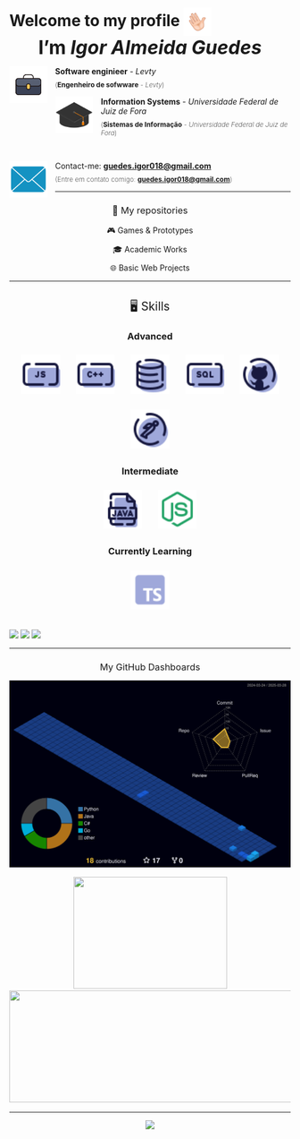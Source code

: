<!-- Header Section -->
<h2 align="left" style="font-size: 2em; margin-bottom: 0;">
  Welcome to my profile
  <img align="center" width="50px" height="50px" src="./Extra/Icons/hello.gif" alt="Olá">
  <br>
  <p align="center" style="font-size: 1.2em; margin: 0;">I’m <i>Igor Almeida Guedes</i></p>
</h2>




<!-- Sections with Icons and Descriptions -->
<div style="margin: 0;">
  <img align="left" src="./Extra/Images/briefcase.png" alt="Universidade" width="68px" height="65px" style="margin-right: 1em;">
  <p style="margin-left: 3em; font-size: 14px;"><b>Software enginieer</b> - <i>Levty</i></p>
  <p style="margin-left: 3em; margin-top: -0.5em; font-size: 12px; font-weight: 200;"> 
    (<b>Engenheiro de sofwware</b> - <i>Levty</i>)
  </p>
</div>

<div style="margin: 0;">
  <img align="left" src="./Extra/Images/Capelo.png" alt="Universidade" width="68px" height="65px" style="margin-right: 1em;">
  <p style="margin-left: 3em; font-size: 14px;"><b>Information Systems</b> - <i>Universidade Federal de Juiz de Fora</i></p>
  <p style="margin-left: 3em; margin-top: -0.5em; font-size: 12px; font-weight: 200;"> 
    (<b>Sistemas de Informação</b> - <i>Universidade Federal de Juiz de Fora</i>)
  </p>
</div>

</br> 

<div>
  <img align="left" src="./Extra/Images/Email.png" alt="contato" width="68px" height="65px" style="margin-right: 1em;">
  <p style="margin-left: 3em; font-size: 14px;">
    Contact-me: <a href="mailto:guedes.igor018@gmail.com"><b>guedes.igor018@gmail.com</b></a>
  </p>
  <p style="margin-left: 3em; margin-top: -0.5em; font-size: 12px; font-weight: 200;">
    (Entre em contato comigo: <a href="mailto:guedes.igor018@gmail.com"><b>guedes.igor018@gmail.com</b></a>)
  </p>
</div>

<hr>

<!-- repositories Section -->
<div align="center">
  <h3 style="font-weight: 400;">📓 My repositories</h3>
  
  <p style="text-align: center; margin: 10px 0">
    <a href="https://github.com/stars/IgorAlmeidaGuedes/lists/games-prototypes" style="text-decoration: none">🎮 Games & Prototypes</a>
  </p>
  
  <p style="text-align: center; margin: 10px 0">
    <a href="https://github.com/stars/IgorAlmeidaGuedes/lists/academic-works" style="text-decoration: none">🎓 Academic Works</a>
  </p>
  
  <p style="text-align: center; margin: 10px 0">
    <a href="https://github.com/stars/IgorAlmeidaGuedes/lists/basic-web-projects" style="text-decoration: none">🌐 Basic Web Projects</a>
  </p>
</div>

<hr>

<!-- Skills Section -->
<div align="center">
  <h2 style="font-weight: 400;">🖥️ Skills</h2>

  <h3>Advanced</h3>
  <div style="display: flex; flex-wrap: wrap; justify-content: center; gap: 1em;">
    <img style="cursor: pointer; margin: 0.5em;" src="Extra/Skills/Js.png" alt="Git" width="70px" height="70px" title="Js">
    <img style="cursor: pointer; margin: 0.5em;" src="Extra/Skills/c++.png" alt="Git" width="70px" height="70px" title="c++">
    <img style="cursor: pointer; margin: 0.5em;" src="Extra/Skills/Database.png" alt="Git" width="70px" height="70px" title="Database">
    <img style="cursor: pointer; margin: 0.5em;" src="Extra/Skills/SQL.png" alt="Git" width="70px" height="70px" title="SQL">
    <img style="cursor: pointer; margin: 0.5em;" src="Extra/Skills/git.png" alt="Git" width="70px" height="70px" title="git">
    <img style="cursor: pointer; margin: 0.5em;" src="Extra/Skills/Postman.png" alt="Git" width="70px" height="70px" title="Postman">
  </div>
  
  <h3>Intermediate</h3>
  <div style="display: flex; flex-wrap: wrap; justify-content: center; gap: 1em;">
    <img style="cursor: pointer; margin: 0.5em;" src="Extra/Skills/Java.png" alt="Git" width="70px" height="70px" title="java">
    <img style="cursor: pointer; margin: 0.5em;" src="Extra/Skills/Node.png" alt="Git" width="70px" height="70px" title="Node">
  </div>
  
  <h3>Currently Learning</h3>
  <div style="display: flex; flex-wrap: wrap; justify-content: center; gap: 1em;">
    <img style="cursor: pointer; margin: 0.5em;" src="Extra/Skills/Ts.png" alt="Git" width="70px" height="70px" title="Ts">
  </div>
</div>

##

<div> 
  <a href = "mailto:guedes.igor018@gmail.com"><img src="https://img.shields.io/badge/-Gmail-%23333?style=for-the-badge&logo=gmail&logoColor=white"      target="_blank"></a>
  <a href="https://instagram.com/igor_guedes__" target="_blank"><img src="https://img.shields.io/badge/-Instagram-%23E4405F?style=for-the-badge&logo=instagram&logoColor=white" target="_blank"></a>
  <a href="https://www.linkedin.com/in/ígorguedes" target="_blank"><img src="https://img.shields.io/badge/-LinkedIn-%230077B5?style=for-the-badge&logo=linkedin&logoColor=white" target="_blank"></a> 


<hr>

<!-- Stats Section -->
<div align="center">
  <h3 style="margin-bottom: 0; font-weight: 400;">My GitHub Dashboards</h3>

  ![Status](./profile-3d-contrib/profile-night-view.svg)
  
  <div> 
      <img src="https://github-readme-stats.vercel.app/api/top-langs/?username=igorAlmeidaGuedes&layout=compact&theme=tokyonight&hide_border=true&border_radius=4" width="275" height="200"/>
    <img src="https://github-profile-summary-cards.vercel.app/api/cards/profile-details?username=igorAlmeidaGuedes&theme=tokyonight&hide_border=true" width="525" height="200"/>
  </div>
</div>

<hr>

<div align="center">
  <img src="https://profile-counter.glitch.me/IgorAlmeidaGuedes/count.svg?"  />
</div>
